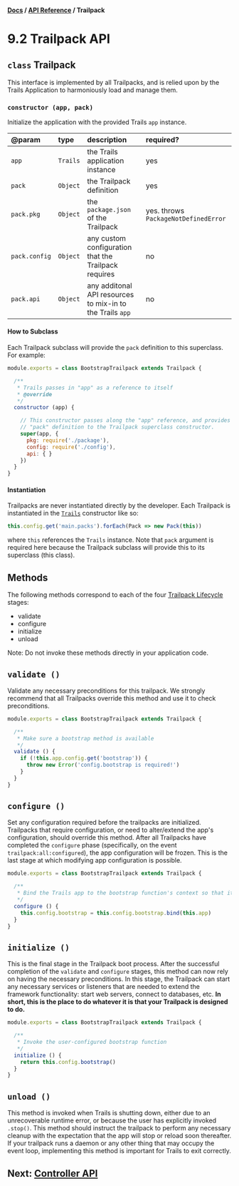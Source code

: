 #### [Docs](../../) / [API Reference](./) / Trailpack

# 9.2 Trailpack API

## `class` Trailpack

This interface is implemented by all Trailpacks, and is relied upon by the Trails Application to harmoniously load and manage them.

### `constructor (app, pack)`

Initialize the application with the provided Trails `app` instance.

| @param | type | description | required? |
|:---|:---|:---|:---|
| `app` | `Trails` | the Trails application instance | yes |
| `pack` | `Object` | the Trailpack definition | yes |
| `pack.pkg` | `Object` | the `package.json` of the Trailpack | yes. throws `PackageNotDefinedError` |
| `pack.config` | `Object` | any custom configuration that the Trailpack requires | no |
| `pack.api` | `Object` | any additonal API resources to mix-in to the Trails `app` | no |

#### How to Subclass

Each Trailpack subclass will provide the `pack` definition to this superclass. For example:

```js
module.exports = class BootstrapTrailpack extends Trailpack {

  /**
   * Trails passes in "app" as a reference to itself
   * @override
   */
  constructor (app) {

    // This constructor passes along the "app" reference, and provides its own custom
    // "pack" definition to the Trailpack superclass constructor.
    super(app, {
      pkg: require('./package'),
      config: require('./config'),
      api: { }
    })
  }
}
```

#### Instantiation

Trailpacks are never instantiated directly by the developer. Each Trailpack is instantiated in the [`Trails`](../trails.md) constructor like so:
```js
this.config.get('main.packs').forEach(Pack => new Pack(this))
```
where `this` references the `Trails` instance. Note that `pack` argument is required here because the Trailpack subclass will provide this to its superclass (this class).

## Methods

The following methods correspond to each of the four [Trailpack Lifecycle](./build/trailpack.md) stages:
- validate
- configure
- initialize
- unload

Note: Do not invoke these methods directly in your application code.

## `validate ()`

Validate any necessary preconditions for this trailpack. We strongly recommend that all Trailpacks override this method and use it to check preconditions.

```js
module.exports = class BootstrapTrailpack extends Trailpack {

  /**
   * Make sure a bootstrap method is available
   */
  validate () {
    if (!this.app.config.get('bootstrap')) {
      throw new Error('config.bootstrap is required!')
    }
  }
}
```

## `configure ()`

Set any configuration required before the trailpacks are initialized. Trailpacks that require configuration, or need to alter/extend the app's configuration, should override this method. After all Trailpacks have completed the `configure` phase (specifically, on the event `trailpack:all:configured`), the app configuration will be frozen. This is the last stage at which modifying app configuration is possible.

```js
module.exports = class BootstrapTrailpack extends Trailpack {

  /**
   * Bind the Trails app to the bootstrap function's context so that it can fire events.
   */
  configure () {
    this.config.bootstrap = this.config.bootstrap.bind(this.app)
  }
}
```

## `initialize ()`

This is the final stage in the Trailpack boot process. After the successful completion of the `validate` and `configure` stages, this method can now rely on having the necessary preconditions. In this stage, the Trailpack can start any necessary services or listeners that are needed to extend the framework functionality: start web servers, connect to databases, etc. **In short, this is the place to do whatever it is that your Trailpack is designed to do.**


```js
module.exports = class BootstrapTrailpack extends Trailpack {

  /**
   * Invoke the user-configured bootstrap function
   */
  initialize () {
    return this.config.bootstrap()
  }
}
```

## `unload ()`

This method is invoked when Trails is shutting down, either due to an unrecoverable runtime error, or because the user has explicitly invoked `.stop()`. This method should instruct the trailpack to perform any necessary cleanup with the expectation that the app will stop or reload soon thereafter. If your trailpack runs a daemon or any other thing that may occupy the event loop, implementing this method is important for Trails to exit correctly.

## Next: [Controller API](controller.md)
